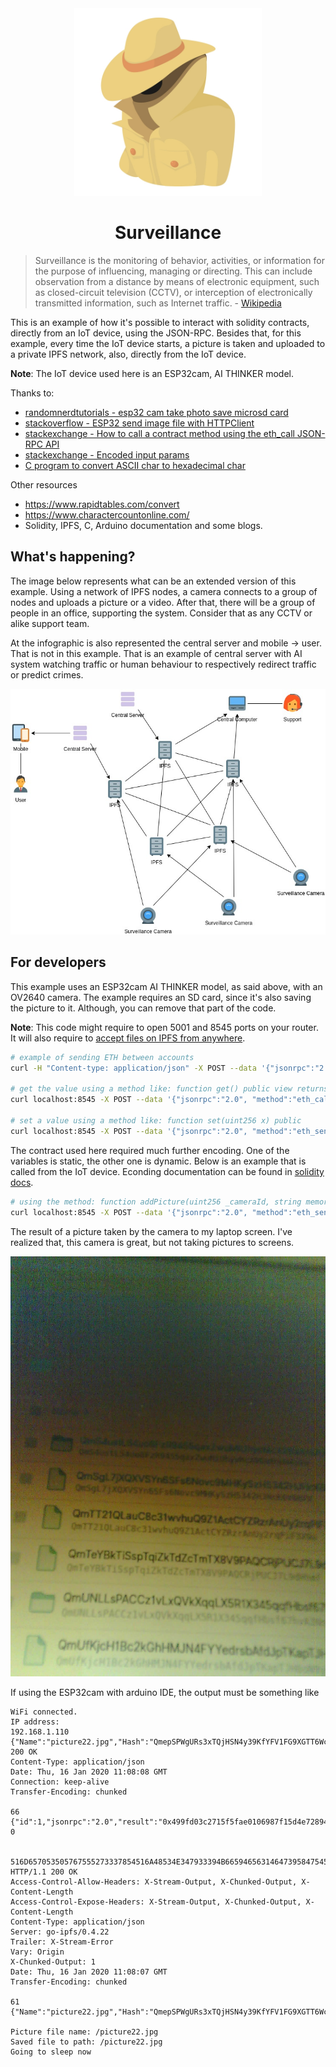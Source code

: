 <div align="center">
    <img width="300" alt="spy PNG Designed By Ylivdesign from Pngtree.com" src="spy.jpg">
    <h1>Surveillance</h1>
</div>

> Surveillance is the monitoring of behavior, activities, or information for the purpose of influencing, managing or directing. This can include observation from a distance by means of electronic equipment, such as closed-circuit television (CCTV), or interception of electronically transmitted information, such as Internet traffic. - [Wikipedia](https://en.wikipedia.org/wiki/Surveillance)

This is an example of how it's possible to interact with solidity contracts, directly from an IoT device, using the JSON-RPC. Besides that, for this example, every time the IoT device starts, a picture is taken and uploaded to a private IPFS network, also, directly from the IoT device.

**Note**: The IoT device used here is an ESP32cam, AI THINKER model.

Thanks to:
* [randomnerdtutorials - esp32 cam take photo save microsd card](https://randomnerdtutorials.com/esp32-cam-take-photo-save-microsd-card/)
* [stackoverflow - ESP32 send image file with HTTPClient](https://stackoverflow.com/q/53264373/3348623)
* [stackexchange - How to call a contract method using the eth_call JSON-RPC API](https://ethereum.stackexchange.com/a/3520)
* [stackexchange - Encoded input params](https://ethereum.stackexchange.com/a/68560)
* [C program to convert ASCII char to hexadecimal char](https://www.includehelp.com/c/convert-ascii-string-to-hexadecimal-string-in-c.aspx)

Other resources
* https://www.rapidtables.com/convert
* https://www.charactercountonline.com/
* Solidity, IPFS, C, Arduino documentation and some blogs.

## What's happening?

The image below represents what can be an extended version of this example. Using a network of IPFS nodes, a camera connects to a group of nodes and uploads a picture or a video. After that, there will be a group of people in an office, supporting the system. Consider that as any CCTV or alike support team.

At the infographic is also represented the central server and mobile -> user. That is not in this example. That is an example of central server with AI system watching traffic or human behaviour to respectively redirect traffic or predict crimes.

![infographic](surveillance.jpg)

## For developers

This example uses an ESP32cam AI THINKER model, as said above, with an OV2640 camera. The example requires an SD card, since it's also saving the picture to it. Although, you can remove that part of the code.

**Note**: This code might require to open 5001 and 8545 ports on your router. It will also require to [accept files on IPFS from anywhere](https://discuss.ipfs.io/t/i-can-not-access-my-file-through-a-gateway-or-another-node/5598/2).

```bash
# example of sending ETH between accounts
curl -H "Content-type: application/json" -X POST --data '{"jsonrpc":"2.0","method":"eth_sendTransaction","params":[{"from":"0xe8a5e64E6EBb88F7DdCE7C91723e4d92b73B8FFc","to":"0xB1d9253c58E263242D8B8a790D486D20e64610DC","gas":"0x15f90","gasPrice":"0x430e23400","value":"0x9b6e64a8ec60000"}],"id":"1"}' http://localhost:8545

# get the value using a method like: function get() public view returns (uint256)
curl localhost:8545 -X POST --data '{"jsonrpc":"2.0", "method":"eth_call", "params":[{"from": "0xe8a5e64E6EBb88F7DdCE7C91723e4d92b73B8FFc", "to": "0xe6FC07BD5191cda108F989AA3011208BdE0DE135", "data": "0x6d4ce63c0000000000000000000000000000000000000000000000000000000000000000"}], "id":1}'

# set a value using a method like: function set(uint256 x) public
curl localhost:8545 -X POST --data '{"jsonrpc":"2.0", "method":"eth_sendTransaction", "params":[{"from": "0xe8a5e64E6EBb88F7DdCE7C91723e4d92b73B8FFc", "to": "0xe6FC07BD5191cda108F989AA3011208BdE0DE135", "data": "0x60fe47b10000000000000000000000000000000000000000000000000000000000000007"}], "id":1}'
```

The contract used here required much further encoding. One of the variables is static, the other one is dynamic. Below is an example that is called from the IoT device. Econding documentation can be found in [solidity docs](https://solidity.readthedocs.io/en/v0.6.1/abi-spec.html).

```bash
# using the method: function addPicture(uint256 _cameraId, string memory _ipfsHash) public
curl localhost:8545 -X POST --data '{"jsonrpc":"2.0", "method":"eth_sendTransaction", "params":[{"from": "0xe8a5e64E6EBb88F7DdCE7C91723e4d92b73B8FFc", "to": "0xf2Dee5975A808f16f93bf4Fd55aB5481a8B20497", "gas":"0x25f90", "data": "0x4abb7c0000000000000000000000000000000000000000000000000000000000000000470000000000000000000000000000000000000000000000000000000000000040000000000000000000000000000000000000000000000000000000000000002e516d62514d61746471586b4e73707074357776474d706361507a486f3356585752484e4753414e72436138567a66000000000000000000000000000000000000"}], "id":1}'
```

The result of a picture taken by the camera to my laptop screen. I've realized that, this camera is great, but not taking pictures to screens.

![picture of my screen](QmWZKTHNSQ8nfJ1ddE7ngLRwxoxhMhAJGwrb8EtBchBUDE.jpeg)

If using the ESP32cam with arduino IDE, the output must be something like
```
WiFi connected.
IP address: 
192.168.1.110
{"Name":"picture22.jpg","Hash":"QmepSPWgURs3xTQjHSN4y39KfYFV1FG9XGTT6WccfkYeia","Size":"224301"}HTTP/1.1 200 OK
Content-Type: application/json
Date: Thu, 16 Jan 2020 11:08:08 GMT
Connection: keep-alive
Transfer-Encoding: chunked

66
{"id":1,"jsonrpc":"2.0","result":"0x499fd03c2715f5fae0106987f15d4e728945b2b396d4727d022eb168c9d2a289"}
0


516D657053505767555273337854516A48534E347933394B66594656314647395847545436576363666B59656961
HTTP/1.1 200 OK
Access-Control-Allow-Headers: X-Stream-Output, X-Chunked-Output, X-Content-Length
Access-Control-Expose-Headers: X-Stream-Output, X-Chunked-Output, X-Content-Length
Content-Type: application/json
Server: go-ipfs/0.4.22
Trailer: X-Stream-Error
Vary: Origin
X-Chunked-Output: 1
Date: Thu, 16 Jan 2020 11:08:07 GMT
Transfer-Encoding: chunked

61
{"Name":"picture22.jpg","Hash":"QmepSPWgURs3xTQjHSN4y39KfYFV1FG9XGTT6WccfkYeia","Size":"224301"}

Picture file name: /picture22.jpg
Saved file to path: /picture22.jpg
Going to sleep now

```